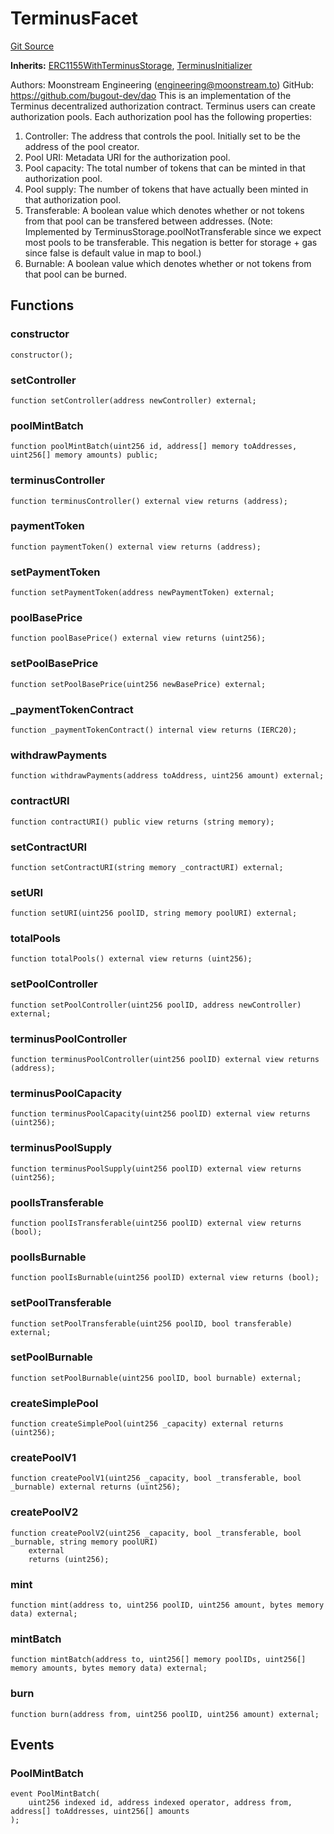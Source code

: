 # TerminusFacet
[Git Source](https://github.com/G7DAO/protocol/blob/1e1f8f95881a2f3fd7dca8655f2c3270ce027c4e/contracts/security/terminus/TerminusFacet.sol)

**Inherits:**
[ERC1155WithTerminusStorage](/contracts/security/terminus/ERC1155WithTerminusStorage.sol/contract.ERC1155WithTerminusStorage.md), [TerminusInitializer](/contracts/security/terminus/TerminusInitializer.sol/contract.TerminusInitializer.md)

Authors: Moonstream Engineering (engineering@moonstream.to)
GitHub: https://github.com/bugout-dev/dao
This is an implementation of the Terminus decentralized authorization contract.
Terminus users can create authorization pools. Each authorization pool has the following properties:
1. Controller: The address that controls the pool. Initially set to be the address of the pool creator.
2. Pool URI: Metadata URI for the authorization pool.
3. Pool capacity: The total number of tokens that can be minted in that authorization pool.
4. Pool supply: The number of tokens that have actually been minted in that authorization pool.
5. Transferable: A boolean value which denotes whether or not tokens from that pool can be transfered
between addresses. (Note: Implemented by TerminusStorage.poolNotTransferable since we expect most
pools to be transferable. This negation is better for storage + gas since false is default value
in map to bool.)
6. Burnable: A boolean value which denotes whether or not tokens from that pool can be burned.


## Functions
### constructor


```solidity
constructor();
```

### setController


```solidity
function setController(address newController) external;
```

### poolMintBatch


```solidity
function poolMintBatch(uint256 id, address[] memory toAddresses, uint256[] memory amounts) public;
```

### terminusController


```solidity
function terminusController() external view returns (address);
```

### paymentToken


```solidity
function paymentToken() external view returns (address);
```

### setPaymentToken


```solidity
function setPaymentToken(address newPaymentToken) external;
```

### poolBasePrice


```solidity
function poolBasePrice() external view returns (uint256);
```

### setPoolBasePrice


```solidity
function setPoolBasePrice(uint256 newBasePrice) external;
```

### _paymentTokenContract


```solidity
function _paymentTokenContract() internal view returns (IERC20);
```

### withdrawPayments


```solidity
function withdrawPayments(address toAddress, uint256 amount) external;
```

### contractURI


```solidity
function contractURI() public view returns (string memory);
```

### setContractURI


```solidity
function setContractURI(string memory _contractURI) external;
```

### setURI


```solidity
function setURI(uint256 poolID, string memory poolURI) external;
```

### totalPools


```solidity
function totalPools() external view returns (uint256);
```

### setPoolController


```solidity
function setPoolController(uint256 poolID, address newController) external;
```

### terminusPoolController


```solidity
function terminusPoolController(uint256 poolID) external view returns (address);
```

### terminusPoolCapacity


```solidity
function terminusPoolCapacity(uint256 poolID) external view returns (uint256);
```

### terminusPoolSupply


```solidity
function terminusPoolSupply(uint256 poolID) external view returns (uint256);
```

### poolIsTransferable


```solidity
function poolIsTransferable(uint256 poolID) external view returns (bool);
```

### poolIsBurnable


```solidity
function poolIsBurnable(uint256 poolID) external view returns (bool);
```

### setPoolTransferable


```solidity
function setPoolTransferable(uint256 poolID, bool transferable) external;
```

### setPoolBurnable


```solidity
function setPoolBurnable(uint256 poolID, bool burnable) external;
```

### createSimplePool


```solidity
function createSimplePool(uint256 _capacity) external returns (uint256);
```

### createPoolV1


```solidity
function createPoolV1(uint256 _capacity, bool _transferable, bool _burnable) external returns (uint256);
```

### createPoolV2


```solidity
function createPoolV2(uint256 _capacity, bool _transferable, bool _burnable, string memory poolURI)
    external
    returns (uint256);
```

### mint


```solidity
function mint(address to, uint256 poolID, uint256 amount, bytes memory data) external;
```

### mintBatch


```solidity
function mintBatch(address to, uint256[] memory poolIDs, uint256[] memory amounts, bytes memory data) external;
```

### burn


```solidity
function burn(address from, uint256 poolID, uint256 amount) external;
```

## Events
### PoolMintBatch

```solidity
event PoolMintBatch(
    uint256 indexed id, address indexed operator, address from, address[] toAddresses, uint256[] amounts
);
```

